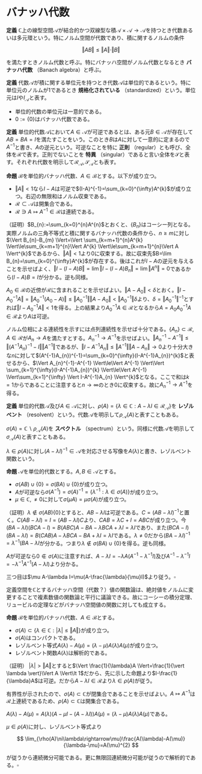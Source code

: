 
# バナッハ代数

__定義__ $\mathbb{C}$上の線型空間$\mathcal{A}$が結合的かつ双線型な積$\mathcal{A}\times\mathcal{A}\rightarrow\mathcal{A}$を持つとき代数あるいは多元環という。特にノルム空間が代数であり、積に関するノルムの条件

$$
\Vert AB \Vert\le\Vert A \Vert\cdot\Vert B \Vert
$$

を満たすときノルム代数と呼ぶ。特にバナッハ空間がノルム代数となるとき **バナッハ代数** （Banach algebra）と呼ぶ。

__定義__ 代数$\mathcal{A}$が積に関する単位元を持つとき代数$\mathcal{A}$は単位的であるという。特に単位元のノルムが$1$であるとき **規格化されている** （standardized）という。単位元は$I$や$I_{\mathcal{A}}$と表す。

- 単位的代数の単位元は一意的である。
- $0:=\lbrace 0 \rbrace$はバナッハ代数である。

__定義__ 単位的代数$\mathcal{A}$において$A\in\mathcal{A}$が可逆であるとは、ある元$B\in\mathcal{A}$が存在して$AB=BA=I$を満たすことをいう。このとき$B$は$A$に対して一意的に定まるので$A^{-1}$と書き、$A$の逆元という。可逆なことを特に **正則** （regular）とも呼び、全体を$\mathcal{R}$で表す。正則でないことを **特異** （singular）であると言い全体を$\mathcal{S}$と表す。それぞれ代数を明示して$\mathcal{R}_{\mathcal{A}}, \mathcal{S}_{\mathcal{A}}$とも表す。

__命題__ $\mathcal{B}$を単位的バナッハ代数、$A\in\mathcal{B}$とする。以下が成り立つ。

- $\Vert A \Vert\lt 1$なら$I-A$は可逆で$(I-A)^{-1}=\sum_{k=0}^{\infty}A^{k}$が成り立つ。右辺の無限和はノルム収束である。
- $\mathcal{R}\subset\mathcal{A}$は開集合である。
- $\mathcal{R}\ni A \mapsto A^{-1}\in\mathcal{R}$は連続である。

（証明）$B_{n}:=\sum_{k=0}^{n}A^{n}$とおくと、$\lbrace B_{n} \rbrace$はコーシー列となる。実際ノルムの三角不等式と積に関するバナッハ代数の条件から、$n\ge m$に対し$\Vert B_{n}-B_{m} \Vert=\Vert \sum_{k=m+1}^{n}A^{k} \Vert\le\sum_{k=m+1}^{n}\Vert A^{k} \Vert\le\sum_{k=m+1}^{n}\Vert A \Vert^{k}$であるから、$\Vert A \Vert\lt 1$より$0$に収束する。故に収束先$B=\lim B_{n}=\sum_{k=0}^{\infty}A^{k}$が存在する。後はこれが$I-A$の逆元を与えることを示せばよく、$\Vert I-(I-A)B \Vert=\lim\Vert I-(I-A)B_{n} \Vert=\lim\Vert A^{n} \Vert=0$であるから$(I-A)B=I$が分かる。逆も同様。

$A_{0}\in\mathcal{R}$の近傍が$\mathcal{R}$に含まれることを示せばよい。$\Vert A-A_{0} \Vert\lt\delta$とおく。$\Vert I-A_{0}^{-1}A \Vert=\Vert A_{0}^{-1}(A_{0}-A) \Vert\le\Vert A_{0}^{-1} \Vert \Vert A-A_{0} \Vert\lt\Vert A_{0}^{-1} \Vert\delta$より、$\delta=\Vert A_{0}^{-1} \Vert^{-1}$とすれば$\Vert I-A_{0}^{-1}A \Vert\lt 1$を得る。上の結果より$A_{0}^{-1}A\in\mathcal{R}$となるから$A=A_{0}A_{0}^{-1}A\in\mathcal{R}$より$A$は可逆。

ノルム位相による連続性を示すには点列連続性を示せば十分である。$\lbrace A_{n} \rbrace\subset\mathcal{R}, A\in\mathcal{R}$が$A_{n}\rightarrow A$を満たすとする。$A_{n}^{-1}\rightarrow A^{-1}$を示せばよい。$\Vert A_{n}^{-1}-A^{-1} \Vert\le\Vert (A^{-1}A_{n})^{-1}-I \Vert\Vert A^{-1} \Vert$であるが、$\Vert I-A^{-1}A_{n} \Vert\le\Vert A^{-1} \Vert\Vert A-A_{n} \Vert\rightarrow 0$より十分大きな$n$に対して$(A^{-1}A_{n})^{-1}=\sum_{k=0}^{\infty}(I-A^{-1}A_{n})^{k}$と表せるから、$\Vert A_{n}^{-1}-A^{-1} \Vert\le\Vert A^{-1} \Vert\Vert \sum_{k=1}^{\infty}(I-A^{-1}A_{n})^{k} \Vert\le\Vert A^{-1} \Vert\sum_{k=1}^{\infty} \Vert I-A^{-1}A_{n} \Vert^{k}$となる。ここで和は$k=1$からであることに注意すると$n\rightarrow\infty$のとき$0$に収束する。故に$A_{n}^{-1}\rightarrow A^{-1}$を得る。

__定義__ 単位的代数$\mathcal{A}$及び$A\in\mathcal{A}$に対し、$\rho(A)=\lbrace \lambda\in\mathbb{C} : A-\lambda I\in\mathcal{R}_{\mathcal{A}} \rbrace$を **レゾルベント** （resolvent）という。代数$\mathcal{A}$を明示して$\rho_{\mathcal{A}}(A)$と表すこともある。

$\sigma(A)=\mathbb{C}\backslash\rho_{\mathcal{A}}(A)$を **スペクトル** （spectrum）という。同様に代数$\mathcal{A}$を明示して$\sigma_{\mathcal{A}}(A)$と表すこともある。

$\lambda\in\rho(A)$に対し$(A-\lambda I)^{-1}\in\mathcal{A}$を対応させる写像を$A(\lambda)$と書き、レゾルベント関数という。

__命題__ $\mathcal{A}$を単位的代数とする。$A, B\in\mathscr{A}$とする。

- $\sigma(AB)\cup \lbrace 0  \rbrace=\sigma(BA)\cup \lbrace 0  \rbrace$が成り立つ。
- $A$が可逆なら$\sigma(A^{-1})=\sigma(A)^{-1}=\lbrace \lambda^{-1} : \lambda\in\sigma(A) \rbrace$が成り立つ。
- $\mu\in\mathbb{C}, \neq 0$に対して$\sigma(\mu A)=\mu\sigma(A)$が成り立つ。

（証明）$\lambda\notin\sigma(AB)\lbrace 0 \rbrace$とすると、$AB-\lambda I$は可逆である。$C=(AB-\lambda I)^{-1}$と置く。$C(AB-\lambda I)=I=(AB-\lambda I)C$より、$CAB=\lambda C+I=ABC$が成り立つ。今$(BA-\lambda I)(BCA-I)=B(ABC)A-BA-\lambda BCA+\lambda I=\lambda I$であり、また$(BCA-I)(BA-\lambda I)=B(CAB)A-\lambda BCA-BA+\lambda I=\lambda I$である。$\lambda\neq 0$だから$(BA-\lambda I)^{-1}=\lambda^{-1}(BA-\lambda I$が分かる。つまり$\lambda\notin\sigma(BA)\cup\lbrace 0 \rbrace$を得る。逆も同様。

$A$が可逆なら$0\notin\sigma(A)$に注意すれば、$A-\lambda I=-\lambda A(A^{-1}-\lambda^{-1}I)$及び$A^{-1}-\lambda^{-1}I=-\lambda^{-1}A^{-1}(A-\lambda I)$より分かる。

三つ目は$\mu A-\lambda I=\mu(A-\frac{\lambda}{\mu}I)$より従う。$\square$

定義空間を$\mathbb{C}$とするバナッハ空間（代数？）値の関数論は、絶対値をノルムに変更することで複素数値の関数論と平行に議論できる。故にコーシーの積分定理、リュービルの定理などがバナッハ空間値の関数に対しても成立する。

__命題__ $\mathcal{B}$を単位的バナッハ代数、$A\in\mathcal{B}$とする。

- $\sigma(A)\subset \lbrace \lambda\in\mathbb{C} : \vert \lambda \vert\le\Vert A \Vert \rbrace$が成り立つ。
- $\sigma(A)$はコンパクトである。
- レゾルベント等式$A(\lambda)-A(\mu)=(\lambda-\mu)A(\lambda)A(\mu)$が成り立つ。
- レゾルベント関数$A(\lambda)$は解析的である。

（証明）
$\vert \lambda \vert\gt\Vert A \Vert$とすると$\Vert \frac{1}{\lambda}A \Vert=\frac{1}{\vert \lambda \vert}\Vert A \Vert\lt 1$だから、先に示した命題より$I-\frac{1}{\lambda}A$は可逆。だから$A-\lambda I\in\mathcal{R}$より$\lambda\in\rho(A)$が従う。

有界性が示されたので、$\sigma(A)\subset\mathbb{C}$が閉集合であることを示せばよい。$A\mapsto A^{-1}$は$\mathcal{R}$上連続であるため、$\rho(A)\subset\mathbb{C}$は開集合である。

$A(\lambda)-A(\mu)=A(\lambda)(A-\mu I -(A-\lambda I))A(\mu)=(\lambda-\mu)A(\lambda)A(\mu)$である。

$\mu\in\rho(A)$に対し、レゾルベント等式より

$$
\lim_{\rho(A)\ni\lambda\rightarrow\mu}\frac{A(\lambda)-A(\mu)}{\lambda-\mu}=A(\mu)^{2}
$$

が従うから連続微分可能である。更に無限回連続微分可能が従うので解析的である。$\square$

<!--
\begin{Thm}
　単位的\textup{Banach}代数$\mathcal{B}$が$0$でないとき、$A\in\mathcal{B}$に対して$\sigma(A)$は空でない。
また$\mathcal{B}=0$のとき$\sigma_{0}(0)$は空となる。
\end{Thm}
\begin{Proof}
　まず$\mathcal{B}\neq 0$なら$0\neq I$に注意しておく。まず$\sigma(A)=\emptyset$なら任意の有界線型汎関数
$\varphi\in\mathcal{B}^{*}$に対して$\varphi(A(\lambda))$が整関数になることを示す。
$\lambda_{0}\in\rho(A)$に対し、$|\lambda-\lambda_{0}|<\delta$とする。
$B=(\lambda-\lambda_{0})A(\lambda_{0})$は$||B||<\delta ||(A-\lambda_{0}I)^{-1}||$より、
$\delta=||(A-\lambda_{0})^{-1}||^{-1}$とおけば$||B||<1$が従うので、級数展開$(I-B)^{-1}=\sum_{k=0}^{\infty}B^{k}$を得る。
$I-B=(A-\lambda_{0}I-(\lambda-\lambda_{0})I)A(\lambda_{0})=(A-\lambda I)A(\lambda_{0})$より、
$(I-B)^{-1}=(A-\lambda_{0}I)A(\lambda)$が従う。故に級数展開$A(\lambda)=\sum_{k=0}^{\infty}(\lambda-\lambda_{0})^{k}A(\lambda_{0})^{k+1}$を得る。
そして$\varphi$の有界性から$\varphi(A(\lambda))=\sum_{k=0}^{\infty}\varphi(A(\lambda_{0})^{k+1})(\lambda-\lambda_{0})^{k}$の右辺が絶対収束することが示される。
この級数展開は任意の$\lambda_{0}\in\rho(A)=\mathbb{C}$における\textup{Taylor}展開を与えていることから$\varphi(A(\lambda))$が整関数であることが分かる。
ところが$|\lambda|\rightarrow\infty$のとき$-\frac{1}{\lambda}A\rightarrow 0$であるから
$||A(\lambda)||\le||(-\lambda(I-\frac{1}{\lambda}A))^{-1}||=|\lambda|^{-1}||(I-\frac{1}{\lambda}A)^{-1}||\rightarrow 0$となる。
故に$|\varphi(A(\lambda))|\le||\varphi||||A(\lambda)||\rightarrow 0$であり、$\varphi(A(\lambda))$は有界となる。
\textup{Liouville}の定理から定数であることが従い、先ほどの収束の議論より$\varphi(A(\lambda))$は恒等的に$0$となる。これは矛盾する。
\footnote{実は$\mathcal{B}$上の有界線型汎関数が十分豊富に存在することを示す必要がある。つまりHahn-Banachの定理等から$\mathcal{B}\hookrightarrow\mathcal{B}^{**}$が従うので、
任意の$\varphi\in\mathcal{B}^{*}$に対し$\tilde{A(\lambda)}(\varphi)=\varphi(A(\lambda))\equiv 0$が成り立ち$\mathcal{B}=0$を得る。}
\end{Proof}

　次の系は明快だが重要な結果である。

\begin{Cor}[Gelfand-Mazurの定理]
　$\mathcal{B}$を単位的\textup{Banach}代数で、体つまり$\mathcal{R}=\mathcal{B}\backslash \lbrace 0  \rbrace$とする。
このとき$\mathcal{B}=\mathbb{C}I$が成り立つ。
\end{Cor}
\begin{Proof}
　仮定より$\mathcal{B}\neq 0$に注意する。任意の元$A\in\mathcal{B}$に対して定理より$\sigma(A)$は空でないから、ある元$\lambda\in\sigma(A)$が存在して$A-\lambda I\in\mathcal{S}$を満たす。
ところが$\mathcal{S}= \lbrace 0  \rbrace$であるから$A=\lambda I$を得る。故に$\mathcal{B}\subset\mathbb{C}I$が成り立つ。逆も明白である。
\end{Proof}

\begin{Lem}[スペクトル写像定理（多項式版）]
　$\mathcal{B}$を単位的\textup{Banach}代数、$A$を$\mathcal{B}$の元、$p(\zeta)\in\mathbb{C}[\zeta]$を多項式とする。
このとき$p(\sigma(A))=\sigma(p(A))$が成り立つ。ただし$p(A)$は$\zeta$を$A$で置き換えた、$\mathcal{B}$における演算の下で定義される$\mathcal{B}$の元を意味する。
\end{Lem}
\begin{Proof}
　$p$は$1$次以上としてよい。$\lambda\in\mathbb{C}$に対し、$\lambda_{k}\in\mathbb{C}$により$p(\zeta)-\lambda=a\prod_{k=1}^{n}(\zeta-\lambda_{k})$と因数分解しておく。
このとき$p(A)-\lambda I=a\prod_{k=1}^{n}(A-\lambda_{k}I)$である。$A-\lambda I$の形の元達は互いに可換であることに注意する。
\\
　($\subset$) $\lambda\in p(\sigma(A))$とすると、$\lambda=p(\mu)$なる$\mu\in\sigma(A)$が存在する。
$0=p(\mu)-\lambda=a\prod_{k=1}^{n}(\mu-\lambda_{k})$より、ある$k$が存在して$\mu=\lambda_{k}$を満たす。
$\mu\in\sigma(A)$より、 $A-\lambda_{k}I$は可逆でない。 ここでもし$p(A)-\lambda I$が可逆なら $I=(a(p(A)-\lambda I)^{-1}\prod_{j\neq k}(A-\lambda_{j}I))(A-\lambda_{k}I)$より
$A-\lambda_{k}I$が可逆でないことに反するから$p(A)-\lambda I$は可逆でない。故に$\lambda\in\sigma(p(A))$となる。
\\
　($\supset$) $\lambda\in\sigma(p(A))$とすると$p(A)-\lambda I=\prod_{k=1}^{n}(A-\lambda_{k}I)$は可逆でないから、ある$k$が存在して$A-\lambda_{k}I$は可逆でない。
故に$\lambda_{k}\in\sigma(A)$であり、$p(\lambda_{k})-\lambda=0$より$\lambda=p(\lambda_{k})$が従う。つまり$\lambda\in p(\sigma(A))$が成り立つ。
\end{Proof}

　ここでは多項式$p$に対する元$A$の代入を考えたが、一般の関数$f$に対する代入も考えたくなるのは自然である。
近似定理などを用いて、多項式の極限として定める方法などを考えることができるが、対象となる$f$や$A$の範疇に問題が生じる。
後の節において、この問題に対する一つの回答を示す。
\\
　与えられたスペクトル集合を持つ元が存在するかという逆問題は、興味深い問題だがきっと難しいだろう。自分は詳しくない。

\begin{Fact}[Banach-Steinhausの定理（または一様有界性定理）の系]
　$\mathcal{B}$を\textup{Banach}代数、$E\subset\mathcal{B}$は空でないとする。
任意の有界線型汎関数$\varphi\in\mathcal{B}^{*}$に対し$ \lbrace |\varphi(A)| :  A\in E  \rbrace$が有界ならば、$\sup \lbrace ||A|| :  A\in E  \rbrace<\infty$が成り立つ。
\end{Fact}
\begin{Proof}
　元々の定理は\textup{Baire}のカテゴリー定理により示される。更に選択公理を用いて\textup{Hahn-Banach}の定理などが示され、$\mathcal{B}\hookrightarrow\mathcal{B}^{**}$を得る。この事実は以上より従う。
\end{Proof}

\begin{Thm}
　$\mathcal{B}$を$0$でない単位的\textup{Banach}代数とする。$A\in\mathcal{B}$に対し、以下の値が存在して、
\[ \lim_{n}||A^{n}||^{\frac{1}{n}}=\inf_{n}||A^{n}||^{\frac{1}{n}}=\sup \lbrace |\lambda| : \lambda\in\sigma(A)  \rbrace \]
が成り立つ。
\end{Thm}
\begin{Proof}
　自然数$m$を固定し、$n$に対して$0\le k<m$を用いて$n=mj+k$と表す。このとき積に関するノルムの条件から$||A^{n}||^{\frac{1}{n}}\le||A^{m}||^{\frac{j}{n}}||A^{k}||^{\frac{1}{n}}$が成り立つ。
そこで$n\rightarrow\infty$をすると$\frac{j}{n}\rightarrow\frac{1}{m}, \frac{1}{n}\rightarrow 0$より$\limsup||A^{n}||^{\frac{1}{n}}\le||A^{m}||^{\frac{1}{m}}$が従う。
これが任意の$m$に対して成立するから$\limsup||A^{n}||^{\frac{1}{n}}\le\inf||A^{m}||^{\frac{1}{m}}$を得る。
つまり$\lim ||A^{n}||^{\frac{1}{n}}$が存在して$\lim ||A^{n}||^{\frac{1}{n}}=\inf ||A^{n}||^{\frac{1}{n}}$が分かる。
\\
　$\lambda\in\sigma(A)$とすると補題より$\lambda^{n}\in\sigma(A^{n})$であるから$|\lambda|^{n}=|\lambda^{n}|\le||A^{n}||$を得る。
任意の$n$に対して言えるので$|\lambda|\le\inf ||A^{n}||^{\frac{1}{n}}$が従い、$sup \lbrace |\lambda| : \lambda\in\sigma(A)  \rbrace\le\inf ||A^{n}||^{\frac{1}{n}}$を得る。
\\
　逆は関数論の議論が必要となる。背理法により示す。今$\sup \lbrace |\lambda| : \lambda\in\sigma(A)  \rbrace<\inf ||A^{n}||^{\frac{1}{n}}$を仮定すると、実数の連続性から間に実数$a$が存在する。
この$a$に対して$E= \lbrace \frac{1}{a^{n}}A^{n}  \rbrace$とおく。今$|\lambda|>\inf||A^{n}||^{\frac{1}{n}}=\lim ||A^{n}||^{\frac{1}{n}}$とすると、
$\lim ||\left(\frac{1}{\lambda}A\right)^{n}||^{\frac{1}{n}}=\frac{1}{|\lambda|}\lim ||A^{n}||^{\frac{1}{n}}<1$より、
\textup{Cauchy}の判定法から$\sum_{k=0}^{\infty}||\left(\frac{1}{\lambda}A\right)^{k}||<+\infty$は絶対収束する。
故に$\sum_{k=0}^{\infty}\frac{1}{\lambda^{k}}A^{k}$はノルム収束し、展開式から$-\lambda A(\lambda)$に一致する。
$A(\lambda)$は$\rho(A)$上解析的なので、この収束半径は$\sup \lbrace |\lambda| : \lambda\in\sigma(A)  \rbrace$まで拡張できる。
\footnote{原点周りの円環領域$\sup \lbrace |\lambda| : \lambda\in\sigma(A)  \rbrace<r<\infty$におけるLaurent展開とみてもいいし、無限遠周りのTaylor展開と見ても良い。いずれにせよ一価正則性から解析接続が可能。}
故に$\lambda=a$を展開式に代入ができて$A(a)=-\frac{1}{a}\sum_{k=0}^{\infty}\frac{1}{a^{k}}A^{k}$が成り立つ。
ここで任意の有界線型汎関数$\varphi\in\mathcal{B}^{*}$に対し$\varphi(A(a))=-\frac{1}{a}\sum_{k=0}^{\infty}\frac{1}{a^{k}}\varphi(A^{k})$が線型性と連続性から従うので
$\sup |\varphi\left(\frac{1}{a^{k}}A^{k}\right)| <\infty$となる。先に述べた事実から$\sup ||\frac{1}{a^{k}}A^{k}||<\infty$であるからこれを$\alpha$と置くと、
$\inf ||A^{n}||^{\frac{1}{n}}\le\lim\alpha^{\frac{1}{n}}\cdot a=a<\inf ||A^{n}||^{\frac{1}{n}}$となり、これは矛盾する。
\end{Proof}

\begin{Def}
　この値を$r(A)$と書き、$A$のスペクトル半径\textup{:spectral radius}と呼ぶ。
\end{Def}

　最後に述べた定理は一見単純に見えるが、関数論などを用いた極めて精密な議論により得られた結果である。
ここから$r(A)\le ||A||$はすぐに従うが、その逆は一般に成り立たない。


\subsection*{例}\addcontentsline{toc}{subsection}{例}
　まずは単位的可換\textup{Banach}代数の例を挙げよう。
\begin{enumerate}
\item $0, \mathbb{C}$は単位的可換\textup{Banach}代数である。特に$\mathbb{C}$は規格化されている。
\item $n\le 2$に対し$\mathbb{C}^{n}$にノルムとして$\max$ノルムを取り、積を成分毎の積として定めれば、規格化された単位的可換\textup{Banach}代数となる。このとき単位元は$(1, \dotsc, 1)$である。
\item コンパクトハウスドルフ空間$X$上の連続写像全体$C(X)$は$\sup$ノルム（$\max$ノルム）及び、各点における積により単位的可換\textup{Banach}代数になる。$X\neq\emptyset$であれば規格化されている。
\item 局所コンパクトハウスドルフ空間$X$上の有界連続写像全体$C_{b}(X)$は$\sup$ノルム及び、各点における積により可換\textup{Banach}代数になる。$X\neq\emptyset$であれば規格化されている。
\end{enumerate}

\begin{Rem}
$0=C(\emptyset), \mathbb{C}=C( \lbrace *  \rbrace), \mathbb{C}^{n}=C( \lbrace *_{1}, \dotsc, *_{n}  \rbrace)$である。
$X$がコンパクトハウスドルフ空間であれば$C(X)=C_{b}(X)$である。
\end{Rem}

　次に非単位的な可換\textup{Banach}代数の例を挙げる。
局所コンパクトハウスドルフ空間$X$上の

\begin{enumerate}
\item $\mathcal{B}$を\textup{Banach}空間とし、その上の有界線型作用素全体$\mathbb{B}(\mathcal{B})$は規格化された単位的\textup{Banach}代数であるが、非可換となる。
ただし積は合成、ノルムは作用素ノルムとして与えられ、このとき単位元は$\textup{id}_{\mathcal{B}}$である。
\end{enumerate}

\begin{Rem}
　$n\le 2$に対し$\mathbb{C}^{n\times n}$には$\max$ノルムとは別の\textup{Banach}代数の構造が入る。
つまり$n\times n$行列は$\mathbb{C}^{n}$上の有界線型作用素とみなせるから、$\mathbb{B}(\mathbb{C}^{n})$の意味で規格化された単位的\textup{Banach}代数の構造が入る。
これを行列代数\textup{:matrix algebra}と言い、$\mathbb{M}_{n}(\mathbb{C})$で表す。
\end{Rem}

%\\
%　$L^{1}(\mathbb{R})$を\textup{Lebesgue}可測な$\mathbb{R}$上の実数値関数
%$f$で$||f||_{L^{1}(\mathbb{R})}:=\int_{\mathbb{R}} |f|\textup{d}\mu <\infty$
%を満たすもの全体とすると非単位的な\textup{Banach}代数となる。このときノルムは$L^{1}$ノルム、積は合成積
%\[ f*g(x)=\int_{\mathbb{R}} f(y)g(x-y) \textup{d}\mu \]
%として与えられる。

-->